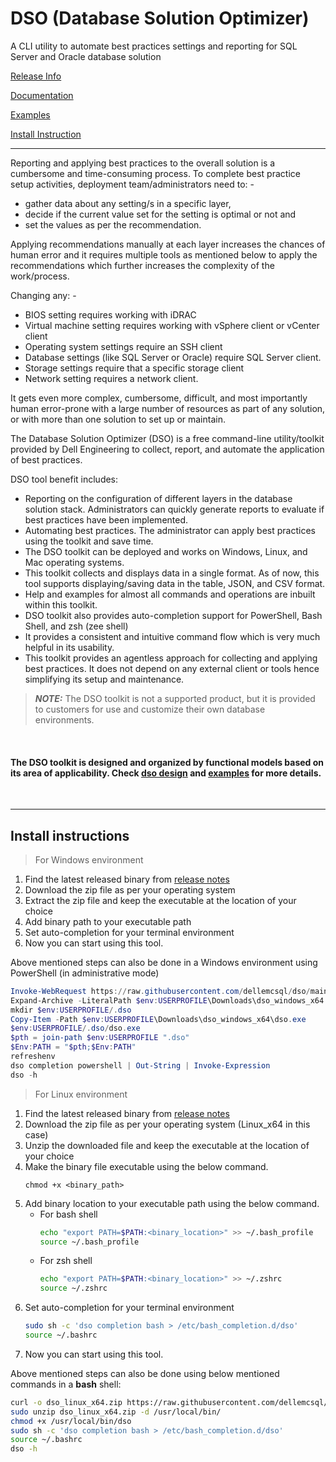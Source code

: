 # DSO (Database Solution Optimizer)
A CLI utility to automate best practices settings and reporting for SQL Server and Oracle database solution
<br>

[Release Info](release/README.md)

[Documentation](docs/README.md)

[Examples](docs/examples/README.md)

[Install Instruction](#install-instructions)

---

Reporting and applying best practices to the overall solution is a cumbersome and time-consuming process. To complete best practice setup activities, deployment team/administrators need to: -
-	gather data about any setting/s in a specific layer, 
-	decide if the current value set for the setting is optimal or not and
-	set the values as per the recommendation.

Applying recommendations manually at each layer increases the chances of human error and it requires multiple tools as mentioned below to apply the recommendations which further increases the complexity of the work/process. 

Changing any: -
-	BIOS setting requires working with iDRAC 
-	Virtual machine setting requires working with vSphere client or vCenter client
-	Operating system settings require an SSH client
-	Database settings (like SQL Server or Oracle) require SQL Server client.
-	Storage settings require that a specific storage client
-	Network setting requires a network client.

It gets even more complex, cumbersome, difficult, and most importantly human error-prone with a large number of resources as part of any solution, or with more than one solution to set up or maintain.

The Database Solution Optimizer (DSO) is a free command-line utility/toolkit provided by Dell Engineering to collect, report, and automate the application of best practices.

DSO tool benefit includes: 

-	Reporting on the configuration of different layers in the database solution stack. Administrators can quickly generate reports to evaluate if best practices have been implemented.  
-	Automating best practices. The administrator can apply best practices using the toolkit and save time.  
-	The DSO toolkit can be deployed and works on Windows, Linux, and Mac operating systems.  
-	This toolkit collects and displays data in a single format. As of now, this tool supports displaying/saving data in the table, JSON, and CSV format.
-	Help and examples for almost all commands and operations are inbuilt within this toolkit.
-	DSO toolkit also provides auto-completion support for PowerShell, Bash Shell, and zsh (zee shell)
- It provides a consistent and intuitive command flow which is very much helpful in its usability.
-	This toolkit provides an agentless approach for collecting and applying best practices. It does not depend on any external client or tools hence simplifying its setup and maintenance. 

> **_NOTE:_** The DSO toolkit is not a supported product, but it is provided to customers for use and customize their own database environments. 

<br>

#### The DSO toolkit is designed and organized by functional models based on its area of applicability. Check [dso design](docs/README.md) and [examples](docs/examples.md) for more details.
<br>

--- 
## Install instructions
> For Windows environment

1. Find the latest released binary from [release notes](release/README.md)
2. Download the zip file as per your operating system 
3. Extract the zip file and keep the executable at the location of your choice
4. Add binary path to your executable path
5. Set auto-completion for your terminal environment
6. Now you can start using this tool.

Above mentioned steps can also be done in a Windows environment using PowerShell (in administrative mode) 
```Powershell
Invoke-WebRequest https://raw.githubusercontent.com/dellemcsql/dso/main/release/downloads/v0.9.6/dso_windows_x64.zip -OutFile $env:USERPROFILE\Downloads\dso_windows_x64.zip
Expand-Archive -LiteralPath $env:USERPROFILE\Downloads\dso_windows_x64.zip -DestinationPath $env:USERPROFILE\Downloads\dso_windows_x64 -Force
mkdir $env:USERPROFILE/.dso
Copy-Item -Path $env:USERPROFILE\Downloads\dso_windows_x64\dso.exe 
$env:USERPROFILE/.dso/dso.exe
$pth = join-path $env:USERPROFILE ".dso"
$Env:PATH = "$pth;$Env:PATH"
refreshenv
dso completion powershell | Out-String | Invoke-Expression
dso -h
```

> For Linux environment

1. Find the latest released binary from [release notes](release/README.md)
2. Download the zip file as per your operating system (Linux_x64 in this case)
3. Unzip the downloaded file and keep the executable at the location of your choice
4. Make the binary file executable using the below command.
   ```
   chmod +x <binary_path> 
5. Add binary location to your executable path using the below command.
    - For bash shell
        ```bash
        echo "export PATH=$PATH:<binary_location>" >> ~/.bash_profile
        source ~/.bash_profile
        ```
    - For zsh shell
        ```bash
        echo "export PATH=$PATH:<binary_location>" >> ~/.zshrc
        source ~/.zshrc
        ```
6. Set auto-completion for your terminal environment
    ```bash
    sudo sh -c 'dso completion bash > /etc/bash_completion.d/dso'
    source ~/.bashrc
    ```
7. Now you can start using this tool.


Above mentioned steps can also be done using below mentioned commands in a **bash** shell:
```bash
curl -o dso_linux_x64.zip https://raw.githubusercontent.com/dellemcsql/dso/main/release/downloads/v0.9.6/dso_linux_x64.zip
sudo unzip dso_linux_x64.zip -d /usr/local/bin/
chmod +x /usr/local/bin/dso
sudo sh -c 'dso completion bash > /etc/bash_completion.d/dso'
source ~/.bashrc
dso -h
```
